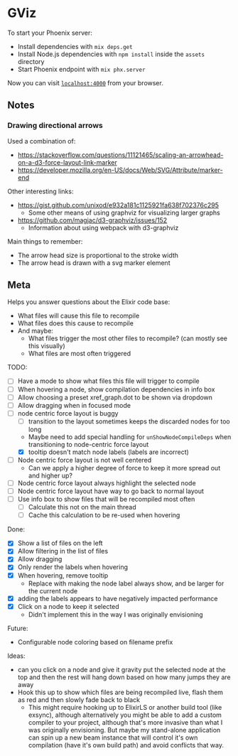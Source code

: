 # GViz

To start your Phoenix server:

  * Install dependencies with `mix deps.get`
  * Install Node.js dependencies with `npm install` inside the `assets` directory
  * Start Phoenix endpoint with `mix phx.server`

Now you can visit [`localhost:4000`](http://localhost:4000) from your browser.

## Notes

### Drawing directional arrows
Used a combination of:
* https://stackoverflow.com/questions/11121465/scaling-an-arrowhead-on-a-d3-force-layout-link-marker
* https://developer.mozilla.org/en-US/docs/Web/SVG/Attribute/marker-end

Other interesting links:
* https://gist.github.com/unixod/e932a181c1125921fa638f702376c295
  * Some other means of using graphviz for visualizing larger graphs
* https://github.com/magjac/d3-graphviz/issues/152
  * Information about using webpack with d3-graphviz

Main things to remember:
- The arrow head size is proportional to the stroke width
- The arrow head is drawn with a svg marker element

## Meta

Helps you answer questions about the Elixir code base:
* What files will cause this file to recompile
* What files does this cause to recompile
* And maybe:
  * What files trigger the most other files to recompile? (can mostly see this visually)
  * What files are most often triggered

TODO:
- [ ] Have a mode to show what files this file will trigger to compile
- [ ] When hovering a node, show compilation dependencies in info box
- [ ] Allow choosing a preset xref_graph.dot to be shown via dropdown
- [ ] Allow dragging when in focused mode
- [ ] node centric force layout is buggy
  - [ ] transition to the layout sometimes keeps the discarded nodes for too long
  - Maybe need to add special handling for `unShowNodeCompileDeps` when transitioning to node-centric force layout
  - [x] tooltip doesn't match node labels (labels are incorrect)
- [ ] Node centric force layout is not well centered
  - Can we apply a higher degree of force to keep it more spread out and higher up?
- [ ] Node centric force layout always highlight the selected node
- [ ] Node centric force layout have way to go back to normal layout
- [ ] Use info box to show files that will be recompiled most often
  - [ ] Calculate this not on the main thread
  - [ ] Cache this calculation to be re-used when hovering

Done:
- [x] Show a list of files on the left
- [x] Allow filtering in the list of files
- [x] Allow dragging
- [x] Only render the labels when hovering
- [x] When hovering, remove tooltip
  - Replace with making the node label always show, and be larger for the current node
- [x] adding the labels appears to have negatively impacted performance
- [x] Click on a node to keep it selected
  - Didn't implement this in the way I was originally envisioning

Future:
- Configurable node coloring based on filename prefix

Ideas:
- can you click on a node and give it gravity
  put the selected node at the top and then the rest will hang down based on
  how many jumps they are away
- Hook this up to show which files are being recompiled live, flash them as red
  and then slowly fade back to black
  - This might require hooking up to ElixirLS or another build tool (like
    exsync), although alternatively you might be able to add a custom compiler
    to your project, although that's more invasive than what I was originally
    envisioning. But maybe my stand-alone application can spin up a new beam
    instance that will control it's own compilation (have it's own build path)
    and avoid conflicts that way.
